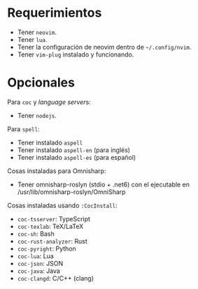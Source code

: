 # Requerimientos
- Tener `neovim`. 
- Tener `lua`.
- Tener la configuración de neovim dentro de `~/.config/nvim`.
- Tener `vim-plug` instalado y funcionando.

# Opcionales
Para `coc` y *language server*s:
- Tener `nodejs`.

Para `spell`:
- Tener instalado `aspell`
- Tener instalado `aspell-en` (para inglés)
- Tener instalado `aspell-es` (para español)

Cosas instaladas para Omnisharp:
- Tener omnisharp-roslyn (stdio + .net6) con el ejecutable en /usr/lib/omnisharp-roslyn/OmniSharp

Cosas instaladas usando `:CocInstall`:
- `coc-tsserver`: TypeScript
- `coc-texlab`: TeX/LaTeX
- `coc-sh`: Bash
- `coc-rust-analyzer`: Rust
- `coc-pyright`: Python
- `coc-lua`: Lua
- `coc-json`: JSON
- `coc-java`: Java
- `coc-clangd`: C/C++ (clang)
